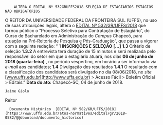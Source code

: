         ALTERA O EDITAL Nº 532GRUFFS2018 SELEÇÃO DE ESTAGIÁRIOS ESTÁGIOS NÃO OBRIGATÓRIOS  

 O REITOR DA UNIVERSIDADE FEDERAL DA FRONTEIRA SUL (UFFS), no uso de suas atribuições legais, altera o [EDITAL Nº 532/GR/UFFS/2018](https://www.uffs.edu.br/atos-normativos/edital/gr/2018-0532)  que tornou público o “Processo Seletivo para Contratação de Estagiário”, do Curso de Bacharelado em Administração do *Campus* Chapecó, para atuação na Pró-Reitoria de Pesquisa e Pós-Graduação”, que passa a vigorar com a seguinte redação: “ **1 INSCRIÇÕES E SELEÇÃO**  **[...]**  **1.3** Critério de seleção **1.3.2** A entrevista terá duração de 15 minutos e será realizada pelo responsável do setor em que o estagiário atuará, nos dias **06 de junho de 2018 (quarta-feira)** , no período vespertino, em horário a ser informado via *e-mail* aos candidatos; **1.4** Divulgação dos resultados **1.4.1** O resultado com a classificação dos candidatos será divulgado no dia 08/06/2018, no *site*  [www.uffs.edu.br](http://www.uffs.edu.br)  > Acesso Fácil > Boletim Oficial > Editais.”      **Data do ato:** Chapecó-SC, 04 de junho de 2018.   
 

    Jaime Giolo   
 Reitor 

      Documento Histórico  [EDITAL Nº 582/GR/UFFS/2018](https://www.uffs.edu.br/atos-normativos/edital/gr/2018-0582/@@download/documento_historico)     
      